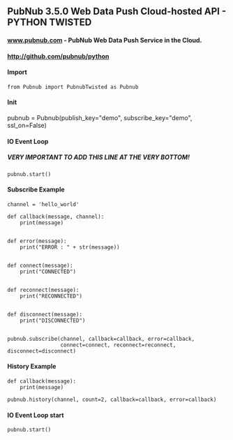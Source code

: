 ## PubNub 3.5.0 Web Data Push Cloud-hosted API - PYTHON TWISTED
#### www.pubnub.com - PubNub Web Data Push Service in the Cloud. 
#### http://github.com/pubnub/python

#### Import
```
from Pubnub import PubnubTwisted as Pubnub
```

#### Init
pubnub = Pubnub(publish_key="demo", subscribe_key="demo", ssl_on=False)


#### IO Event Loop
##### VERY IMPORTANT TO ADD THIS LINE AT THE VERY BOTTOM!

```
pubnub.start()
```

#### Subscribe Example
```
channel = 'hello_world'

def callback(message, channel):
    print(message)


def error(message):
    print("ERROR : " + str(message))


def connect(message):
    print("CONNECTED")


def reconnect(message):
    print("RECONNECTED")


def disconnect(message):
    print("DISCONNECTED")


pubnub.subscribe(channel, callback=callback, error=callback,
                 connect=connect, reconnect=reconnect, disconnect=disconnect)
```

#### History Example
```
def callback(message):
    print(message)

pubnub.history(channel, count=2, callback=callback, error=callback)
```


#### IO Event Loop start
```
pubnub.start()
```